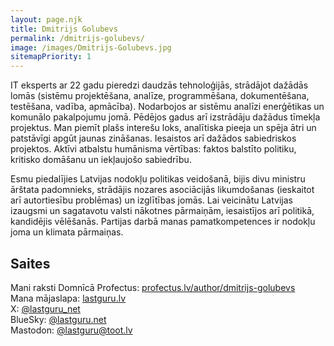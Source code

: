 ```yaml
---
layout: page.njk
title: Dmitrijs Golubevs
permalink: /dmitrijs-golubevs/
image: /images/Dmitrijs-Golubevs.jpg
sitemapPriority: 1
---
```


IT eksperts ar 22 gadu pieredzi daudzās tehnoloģijās, strādājot dažādās lomās (sistēmu projektēšana, analīze, programmēšana, dokumentēšana, testēšana, vadība, apmācība). Nodarbojos ar sistēmu analīzi enerģētikas un komunālo pakalpojumu jomā. Pēdējos gadus arī izstrādāju dažādus tīmekļa projektus. Man piemīt plašs interešu loks, analītiska pieeja un spēja ātri un patstāvīgi apgūt jaunas zināšanas. Iesaistos arī dažādos sabiedriskos projektos. Aktīvi atbalstu humānisma vērtības: faktos balstīto politiku, kritisko domāšanu un iekļaujošo sabiedrību.

Esmu piedalījies Latvijas nodokļu politikas veidošanā, bijis divu ministru ārštata padomnieks, strādājis nozares asociācijās likumdošanas (ieskaitot arī autortiesību problēmas) un izglītības jomās. Lai veicinātu Latvijas izaugsmi un sagatavotu valsti nākotnes pārmaiņām, iesaistījos arī politikā, kandidējis vēlēšanās. Partijas darbā manas pamatkompetences ir nodokļu joma un klimata pārmaiņas.

## Saites

Mani raksti Domnīcā Profectus: [profectus.lv/author/dmitrijs-golubevs](https://profectus.lv/author/dmitrijs-golubevs/)  
Mana mājaslapa: [lastguru.lv](https://lastguru.lv)  
X: [@lastguru_net](https://x.com/lastguru_net)  
BlueSky: [@lastguru.net](https://bsky.app/profile/lastguru.net)  
Mastodon: [@lastguru@toot.lv](https://toot.lv/@lastguru)
